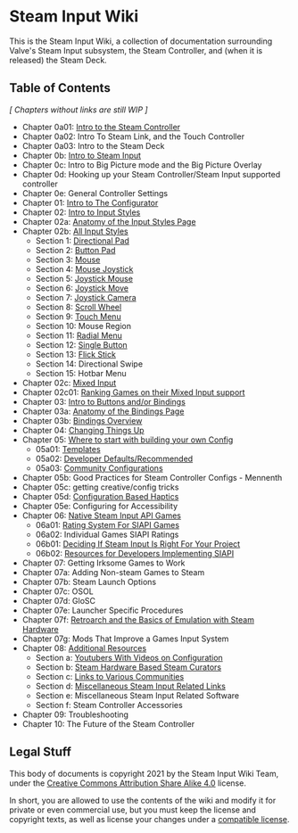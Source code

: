 # Steam Input Wiki

This is the Steam Input Wiki, a collection of documentation surrounding Valve's
Steam Input subsystem, the Steam Controller, and (when it is released) the Steam
Deck.

## Table of Contents

*[ Chapters without links are still WIP ]*

* Chapter 0a01: [Intro to the Steam Controller](chapter-0/0a_intro_to_steam_controller.md)
* Chapter 0a02: Intro To Steam Link, and the Touch Controller
* Chapter 0a03: Intro to the Steam Deck
* Chapter 0b: [Intro to Steam Input](chapter-0/0b_intro_to_steam_input.md)
* Chapter 0c: Intro to Big Picture mode and the Big Picture Overlay
* Chapter 0d: Hooking up your Steam Controller/Steam Input supported controller
* Chapter 0e: General Controller Settings
* Chapter 01: [Intro to The Configurator](chapter-01/01_intro_to_configurator.md)
* Chapter 02: [Intro to Input Styles](chapter-2/02a_input_styles.md)
* Chapter 02a: [Anatomy of the Input Styles Page](chapter-2/02a_anatomy_of_the_input_styles_page.md)
* Chapter 02b: [All Input Styles](chapter-2/02b_All_Input_Styles.md)
	* Section 1: [Directional Pad](chapter-2/bs1_directional_pad_input_style.md)
	* Section 2: [Button Pad](chapter-2/02b02_button_pad.md)
	* Section 3: [Mouse](chapter-2/02b03_mouse.md)
	* Section 4: [Mouse Joystick](chapter-2/02b04_mouse_joystick.md)
	* Section 5: [Joystick Mouse](chapter-2/02b05_joystick_mouse.md)
	* Section 6: [Joystick Move](chapter-2/02b06_joystick_move.md)
	* Section 7: [Joystick Camera](chapter-2/02b07_joystick_camera.md)
	* Section 8: [Scroll Wheel](chapter-2/02b8_scroll_wheel.md)
	* Section 9: [Touch Menu](chapter-2/02b9_touch_menu.md)
	* Section 10: Mouse Region
	* Section 11: [Radial Menu](chapter-2/02b11_radial_menu.md)
	* Section 12: [Single Button](chapter-2/02b12_single_button.md)
	* Section 13: [Flick Stick](chapter-2/02b13_flick_stick.md)
	* Section 14: Directional Swipe
	* Section 15: Hotbar Menu
* Chapter 02c: [Mixed Input](chapter-2/02c_mixed_input.md)
* Chapter 02c01: [Ranking Games on their Mixed Input support](chapter-2/02c01_ranking_a_games_mixed_input_support.md)
* Chapter 03: [Intro to Buttons and/or Bindings](chapter-3/03_intro_to_buttons_bindings.md)
* Chapter 03a: [Anatomy of the Bindings Page](chapter-3/03a_anatomy_of_bindings_page.md)
* Chapter 03b: [Bindings Overview](chapter-3/03b_bindings_overview.md)
* Chapter 04: [Changing Things Up](chapter-4/changing_things_up.md)
* Chapter 05: [Where to start with building your own Config](chapter-5/05_where_to_start_with_your_own_config.md)
	* 05a01: [Templates](chapter-5/05a01_templates.md)
	* 05a02: [Developer Defaults/Recommended](chapter-5/05a02_developer_defaults_recommended.md)
	* 05a03: [Community Configurations](chapter-5/05a03_community_configurations.md)
* Chapter 05b: Good Practices for Steam Controller Configs - Mennenth
* Chapter 05c: getting creative/config tricks
* Chapter 05d: [Configuration Based Haptics](chapter-5/05d_configuration_based_haptics.md)
* Chapter 05e: Configuring for Accessibility
* Chapter 06: [Native Steam Input API Games](chapter-6/06_native_steam_input_api_games.md)
	* 06a01: [Rating System For SIAPI Games](chapter-6/06a01_rating_system_for_SIAPI_implementations_in_games.md)
	* 06a02: Individual Games SIAPI Ratings
	* 06b01: [Deciding If Steam Input Is Right For Your Project](chapter-6/06b01_deciding_if_steam_input_is_right_for_your_project.md)
	* 06b02: [Resources for Developers Implementing SIAPI](chapter-6/06b_resources_for_developers_implementing_siapi.md)
* Chapter 07: Getting Irksome Games to Work
* Chapter 07a: Adding Non-steam Games to Steam
* Chapter 07b: Steam Launch Options
* Chapter 07c: OSOL
* Chapter 07d: GloSC
* Chapter 07e: Launcher Specific Procedures
* Chapter 07f: [Retroarch and the Basics of Emulation with Steam Hardware](chapter-7/7f_retroarch_and_the_basics_of_emulation_with_steam_hardware.md)
* Chapter 07g: Mods That Improve a Games Input System
* Chapter 08: [Additional Resources](chapter-8/08_additional_resources.md)
	* Section a: [Youtubers With Videos on Configuration](https://github.com/SteamInputWiki/SteamInputWiki/blob/main/chapter-8/08_additional_resources.md#chapter-08a-youtubers)
	* Section b: [Steam Hardware Based Steam Curators](https://github.com/SteamInputWiki/SteamInputWiki/blob/main/chapter-8/08_additional_resources.md#chapter-08b-steam-hardware-based-steam-curators)
	* Section c: [Links to Various Communities](https://github.com/SteamInputWiki/SteamInputWiki/blob/main/chapter-8/08_additional_resources.md#chapter-08c-links-to-various-communities)
	* Section d: [Miscellaneous Steam Input Related Links](https://github.com/SteamInputWiki/SteamInputWiki/blob/main/chapter-8/08_additional_resources.md#chapter-08d-miscellaneous-steam-input-related-links)
	* Section e: Miscellaneous Steam Input Related Software
	* Section f: Steam Controller Accessories
* Chapter 09: Troubleshooting
* Chapter 10: The Future of the Steam Controller

## Legal Stuff

This body of documents is copyright 2021 by the Steam Input Wiki Team, under the
[Creative Commons Attribution Share Alike
4.0](https://choosealicense.com/licenses/cc-by-sa-4.0/) license.

In short, you are allowed to use the contents of the wiki and modify it for
private or even commercial use, but you must keep the license and copyright
texts, as well as license your changes under a [compatible
license](https://creativecommons.org/share-your-work/licensing-considerations/compatible-licenses/).
